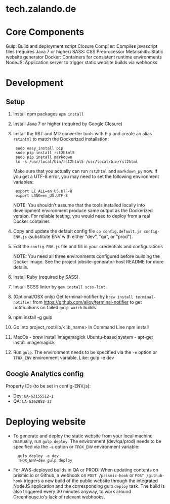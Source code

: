 # tech.zalando.de

# Core Components

Gulp: Build and deployment script
Closure Compiler: Compiles javascript files (requires Java 7 or higher)
SASS: CSS Preprocessor
Metalsmith: Static website generator
Docker: Containers for consistent runtime environments
NodeJS: Application server to trigger static website builds via webhooks



# Development

## Setup

1. Install npm packages `npm install`

2. Install Java 7 or higher (required by Google Closure)

3. Install the RST and MD converter tools with Pip and create an alias `rst2html`
   to match the Dockerized installation:

        sudo easy_install pip
        sudo pip install rst2html5
        sudo pip install markdown
        ln -s /usr/local/bin/rst2html5 /usr/local/bin/rst2html

   Make sure that you actually can run `rst2html` and `markdown_py` now. If you
   get a UTF-8 error, you may need to set the following environment variables:

        export LC_ALL=en_US.UTF-8
        export LANG=en_US.UTF-8

   NOTE: You shouldn't assume that the tools installed locally into development
   environment produce same output as the Dockerized version. For reliable
   testing, you would need to deploy from a real Docker container.

4. <Optional for deployment> Copy and update the default config file `cp config.default.js config-ENV.js`
   (substitute ENV with either "dev", "qa", or "prod").

5. <Optional for deployment> Edit the `config-ENV.js` file and fill in your credentials and configurations

   NOTE: You need all three environments configured before building the Docker
   image. See the project jobsite-generator-host README for more details.
6. Install Ruby (required by SASS).

7. Install SCSS linter by `gem install scss-lint`.

8. (Optional/OSX only) Get terminal-notifier by `brew install terminal-notifier`
   from https://github.com/alloy/terminal-notifier to get notifications on
   failed `gulp watch` builds.

9. npm install -g gulp

10. Go into project_root/lib/<lib_name>
In Command Line
npm install

11. MacOs - brew install imagemagick
Ubuntu-based system - apt-get install imagemagick

11. Run `gulp`. The environment needs to be specified via the `-e` option or
   `TFOX_ENV` environment variable.
Like:
gulp -e dev

## Google Analytics config

Property IDs (to be set in config-ENV.js):

- Dev: `UA-62155512-1`
- QA: `UA-5362052-33`



# Deploying website

- To generate and deploy the static website from your local machine manually,
  run `gulp deploy`. The environment (dev/qa/prod) needs to be specified via
  the `-e` option or `TFOX_ENV` environment variable:

        gulp deploy -e dev
        TFOX_ENV=dev gulp deploy

- For AWS-deployed builds in QA or PROD: When updating contents on prismic.io or
  Github, a webhook on `POST /prismic-hook` or `POST /github-hook` triggers a
  new build of the public website through the integrated NodeJS application and
  the corresponding gulp `deploy` task. The build is also triggered every 30
  minutes anyway, to work around Greenhouse.io's lack of relevant webhooks.
